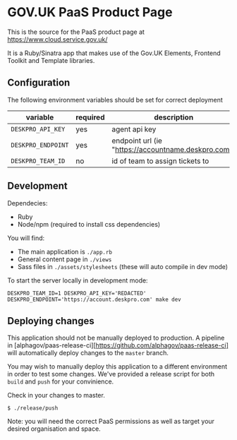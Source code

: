 # GOV.UK PaaS Product Page

This is the source for the PaaS product page at https://www.cloud.service.gov.uk/

It is a Ruby/Sinatra app that makes use of the Gov.UK Elements, Frontend Toolkit and Template libraries.

## Configuration

The following environment variables should be set for correct deployment

| variable | required | description |
|---|---|---|
| `DESKPRO_API_KEY` | yes | agent api key |
| `DESKPRO_ENDPOINT` | yes | endpoint url (ie "https://accountname.deskpro.com") |
| `DESKPRO_TEAM_ID` | no | id of team to assign tickets to |

## Development

Dependecies:

* Ruby
* Node/npm (required to install css dependencies)

You will find:

* The main application is `./app.rb`
* General content page in `./views`
* Sass files in `./assets/stylesheets` (these will auto compile in dev mode)

To start the server locally in development mode:

```
DESKPRO_TEAM_ID=1 DESKPRO_API_KEY='REDACTED' DESKPRO_ENDPOINT='https://account.deskpro.com' make dev
```

## Deploying changes

This application should not be manually deployed to production. A pipeline
in [alphagov/paas-release-ci][https://github.com/alphagov/paas-release-ci]
will automatically deploy changes to the `master` branch.

You may wish to manually deploy this application to a different
environment in order to test some changes. We've provided a release
script for both `build` and `push` for your convinience.

Check in your changes to master.

```
$ ./release/push
```

Note: you will need the correct PaaS permissions as well as target your 
desired organisation and space.

